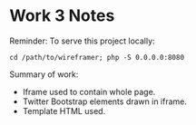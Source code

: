 Work 3 Notes
============

Reminder: To serve this project locally:

`cd /path/to/wireframer; php -S 0.0.0.0:8080`

Summary of work:

* Iframe used to contain whole page.
* Twitter Bootstrap elements drawn in iframe.
* Template HTML used.